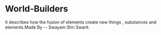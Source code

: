 # World-Builders
It describes how the fusion of elements create new things , substances and elements.Made By -- Swayam Shri Swarit.

